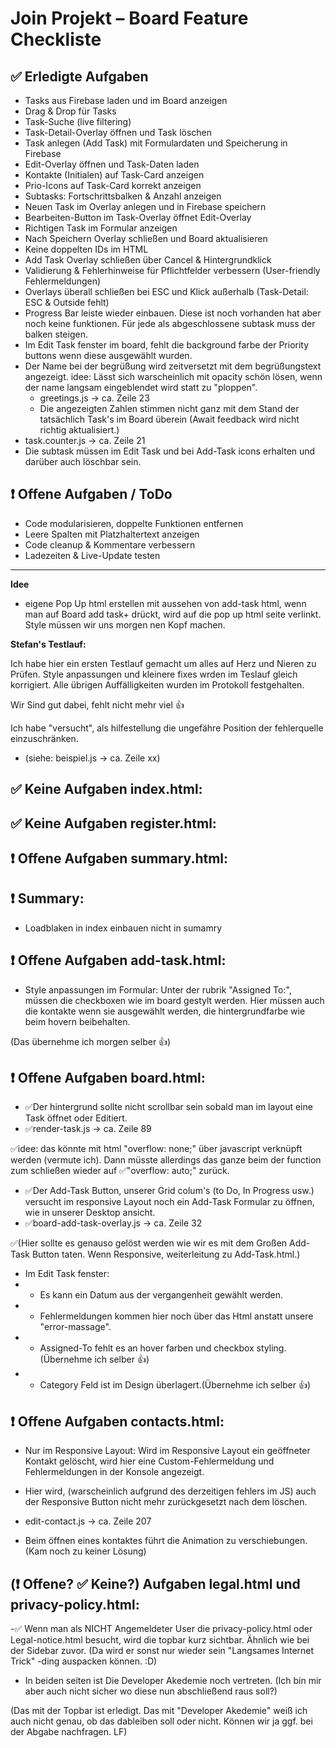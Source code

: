 # Join Projekt – Board Feature Checkliste

## ✅ Erledigte Aufgaben
- Tasks aus Firebase laden und im Board anzeigen
- Drag & Drop für Tasks
- Task-Suche (live filtering)
- Task-Detail-Overlay öffnen und Task löschen
- Task anlegen (Add Task) mit Formulardaten und Speicherung in Firebase
- Edit-Overlay öffnen und Task-Daten laden
- Kontakte (Initialen) auf Task-Card anzeigen
- Prio-Icons auf Task-Card korrekt anzeigen
- Subtasks: Fortschrittsbalken & Anzahl anzeigen
- Neuen Task im Overlay anlegen und in Firebase speichern
- Bearbeiten-Button im Task-Overlay öffnet Edit-Overlay
- Richtigen Task im Formular anzeigen
- Nach Speichern Overlay schließen und Board aktualisieren
- Keine doppelten IDs im HTML
- Add Task Overlay schließen über Cancel & Hintergrundklick
- Validierung & Fehlerhinweise für Pflichtfelder verbessern (User-friendly Fehlermeldungen)
- Overlays überall schließen bei ESC und Klick außerhalb (Task-Detail: ESC & Outside fehlt)
- Progress Bar leiste wieder einbauen. Diese ist noch vorhanden hat aber noch keine funktionen. Für jede als abgeschlossene subtask muss der balken steigen.
- Im Edit Task fenster im board, fehlt die background farbe der Priority buttons wenn diese ausgewählt wurden.
- Der Name bei der begrüßung wird zeitversetzt mit dem begrüßungstext angezeigt.
  idee: Lässt sich warscheinlich mit opacity schön lösen, wenn der name langsam eingeblendet wird statt zu "ploppen". 
  - greetings.js -> ca. Zeile 23
  - Die angezeigten Zahlen stimmen nicht ganz mit dem Stand der tatsächlich Task's im Board überein (Await feedback wird nicht richtig aktualisiert.) 
- task.counter.js -> ca. Zeile 21
- Die subtask müssen im Edit Task und bei Add-Task icons erhalten und darüber auch löschbar sein.

## ❗ Offene Aufgaben / ToDo

- Code modularisieren, doppelte Funktionen entfernen
- Leere Spalten mit Platzhaltertext anzeigen
- Code cleanup & Kommentare verbessern
- Ladezeiten & Live-Update testen

---
**Idee**
- eigene Pop Up html erstellen mit aussehen von add-task html, wenn man auf Board add task+ drückt, wird auf die pop up html seite verlinkt. Style müssen wir  uns morgen nen Kopf machen.



**Stefan's Testlauf:**

Ich habe hier ein ersten Testlauf gemacht um alles auf Herz und Nieren zu Prüfen.
Style anpassungen und kleinere fixes wrden im Teslauf gleich korrigiert.
Alle übrigen Auffälligkeiten wurden im Protokoll festgehalten.

Wir Sind gut dabei, fehlt nicht mehr viel 👍

Ich habe "versucht", als hilfestellung die ungefähre Position der fehlerquelle einzuschränken.
- (siehe: beispiel.js -> ca. Zeile xx)

## ✅ Keine Aufgaben index.html:

## ✅ Keine Aufgaben register.html:

## ❗ Offene Aufgaben summary.html: 
 



## ❗ Summary:

- Loadblaken in index einbauen nicht in sumamry

 
## ❗ Offene Aufgaben add-task.html: 
- Style anpassungen im Formular: 
Unter der rubrik "Assigned To:", müssen die checkboxen wie im board gestylt werden.
Hier müssen auch die kontakte wenn sie ausgewählt werden, die hintergrundfarbe wie beim hovern beibehalten.

(Das übernehme ich morgen selber 👍)


## ❗ Offene Aufgaben board.html: 
 - ✅Der hintergrund sollte nicht scrollbar sein sobald man im layout eine Task öffnet oder Editiert.
 - ✅render-task.js -> ca. Zeile 89

✅idee: das könnte mit html "overflow: none;" über javascript verknüpft werden (vermute ich). Dann müsste allerdings das ganze beim der function zum schließen wieder auf ✅"overflow: auto;" zurück.


- ✅Der Add-Task Button, unserer Grid colum's (to Do, In Progress usw.) versucht im responsive Layout noch ein Add-Task Formular zu öffnen, wie in unserer Desktop ansicht. 
- ✅board-add-task-overlay.js -> ca. Zeile 32

✅(Hier sollte es genauso gelöst werden wie wir es mit dem Großen Add-Task Button taten. Wenn Responsive, weiterleitung zu Add-Task.html.)


- Im Edit Task fenster: 
- - Es kann ein Datum aus der vergangenheit gewählt werden.
- - Fehlermeldungen kommen hier noch über das Html anstatt unsere "error-massage".
- - Assigned-To fehlt es an hover farben und checkbox styling.(Übernehme ich selber 👍)
- - Category Feld ist im Design überlagert.(Übernehme ich selber 👍)


## ❗ Offene Aufgaben contacts.html:
- Nur im Responsive Layout: Wird im Responsive Layout ein geöffneter Kontakt gelöscht, wird hier eine Custom-Fehlermeldung und Fehlermeldungen in der Konsole angezeigt.

- Hier wird, (warscheinlich aufgrund des derzeitigen fehlers im JS) auch der Responsive Button nicht mehr zurückgesetzt nach dem löschen. 
- edit-contact.js -> ca. Zeile 207

- Beim öffnen eines kontaktes führt die Animation zu verschiebungen. (Kam noch zu keiner Lösung)

## (❗ Offene? ✅ Keine?) Aufgaben legal.html und privacy-policy.html:

-✅ Wenn man als NICHT Angemeldeter User die privacy-policy.html oder Legal-notice.html besucht, wird die topbar kurz sichtbar. Ähnlich wie bei der Sidebar zuvor.
(Da wird er sonst nur wieder sein "Langsames Internet Trick" -ding auspacken können. :D)

- In beiden seiten ist Die Developer Akedemie noch vertreten. 
(Ich bin mir aber auch nicht sicher wo diese nun abschließend raus soll?)

(Das mit der Topbar ist erledigt. Das mit "Developer Akedemie" weiß ich auch nicht genau, ob das dableiben soll oder nicht. Können wir ja ggf. bei der Abgabe nachfragen. LF)